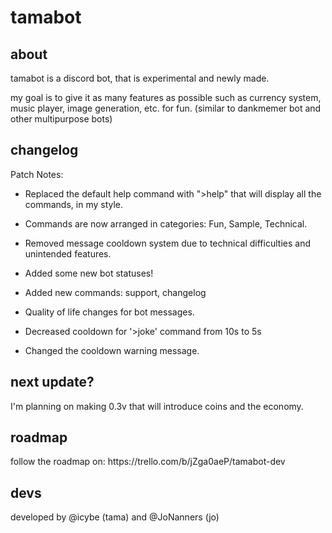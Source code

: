 # tamabot

<h2> about </h2>
tamabot is a discord bot, that is experimental and newly made.

my goal is to give it as many features as possible such as currency system, music player, image generation, etc. for fun.
(similar to dankmemer bot and other multipurpose bots)

<h2> changelog </h2>
Patch Notes:

- Replaced the default help command with ">help" that will display all the commands, in my style.

- Commands are now arranged in categories: Fun, Sample, Technical.

- Removed message cooldown system due to technical difficulties and unintended features.

- Added some new bot statuses!

- Added new commands: support, changelog

- Quality of life changes for bot messages.

- Decreased cooldown for '>joke' command from 10s to 5s

- Changed the cooldown warning message.

<h2> next update? </h2>
I'm planning on making 0.3v that will introduce coins and the economy.

<h2> roadmap </h2>
follow the roadmap on: https://trello.com/b/jZga0aeP/tamabot-dev

<h2> devs </h2>
developed by @icybe (tama) and @JoNanners (jo)
